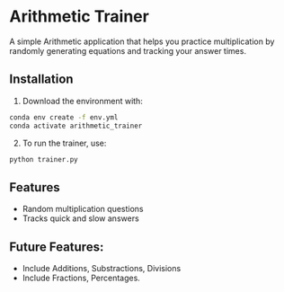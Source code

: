 # Arithmetic Trainer

A simple Arithmetic application that helps you practice multiplication by randomly generating equations and tracking your answer times.

## Installation

1. Download the environment with:

```bash
conda env create -f env.yml
conda activate arithmetic_trainer
```

2. To run the trainer, use:

```bash
python trainer.py
```

## Features

- Random multiplication questions
- Tracks quick and slow answers

## Future Features: 

- Include Additions, Substractions, Divisions
- Include Fractions, Percentages. 

